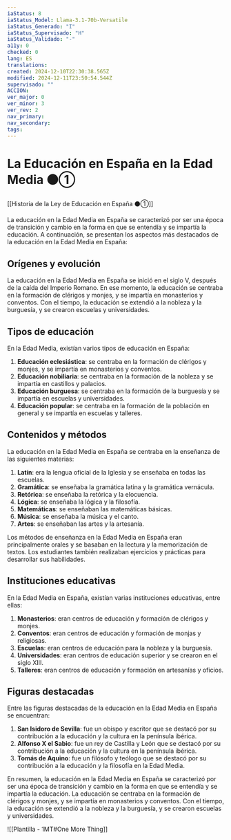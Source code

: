 ```yaml
---
iaStatus: 8
iaStatus_Model: Llama-3.1-70b-Versatile
iaStatus_Generado: "I"
iaStatus_Supervisado: "H"
iaStatus_Validado: "-"
a11y: 0
checked: 0
lang: ES
translations: 
created: 2024-12-10T22:30:38.565Z
modified: 2024-12-11T23:50:54.544Z
supervisado: ""
ACCION: 
ver_major: 0
ver_minor: 3
ver_rev: 2
nav_primary: 
nav_secondary: 
tags:
---
```

# La Educación en España en la Edad Media ⚫①

[[Historia de la Ley de Educación en España ⚫①]]

La educación en la Edad Media en España se caracterizó por ser una época de transición y cambio en la forma en que se entendía y se impartía la educación. A continuación, se presentan los aspectos más destacados de la educación en la Edad Media en España:

## Orígenes y evolución

La educación en la Edad Media en España se inició en el siglo V, después de la caída del Imperio Romano. En ese momento, la educación se centraba en la formación de clérigos y monjes, y se impartía en monasterios y conventos. Con el tiempo, la educación se extendió a la nobleza y la burguesía, y se crearon escuelas y universidades.

## Tipos de educación

En la Edad Media, existían varios tipos de educación en España:

1. **Educación eclesiástica**: se centraba en la formación de clérigos y monjes, y se impartía en monasterios y conventos.
2. **Educación nobiliaria**: se centraba en la formación de la nobleza y se impartía en castillos y palacios.
3. **Educación burguesa**: se centraba en la formación de la burguesía y se impartía en escuelas y universidades.
4. **Educación popular**: se centraba en la formación de la población en general y se impartía en escuelas y talleres.
## Contenidos y métodos

La educación en la Edad Media en España se centraba en la enseñanza de las siguientes materias:

1. **Latín**: era la lengua oficial de la Iglesia y se enseñaba en todas las escuelas.
2. **Gramática**: se enseñaba la gramática latina y la gramática vernácula.
3. **Retórica**: se enseñaba la retórica y la elocuencia.
4. **Lógica**: se enseñaba la lógica y la filosofía.
5. **Matemáticas**: se enseñaban las matemáticas básicas.
6. **Música**: se enseñaba la música y el canto.
7. **Artes**: se enseñaban las artes y la artesanía.

Los métodos de enseñanza en la Edad Media en España eran principalmente orales y se basaban en la lectura y la memorización de textos. Los estudiantes también realizaban ejercicios y prácticas para desarrollar sus habilidades.
## Instituciones educativas

En la Edad Media en España, existían varias instituciones educativas, entre ellas:

1. **Monasterios**: eran centros de educación y formación de clérigos y monjes.
2. **Conventos**: eran centros de educación y formación de monjas y religiosas.
3. **Escuelas**: eran centros de educación para la nobleza y la burguesía.
4. **Universidades**: eran centros de educación superior y se crearon en el siglo XIII.
5. **Talleres**: eran centros de educación y formación en artesanías y oficios.
## Figuras destacadas

Entre las figuras destacadas de la educación en la Edad Media en España se encuentran:

1. **San Isidoro de Sevilla**: fue un obispo y escritor que se destacó por su contribución a la educación y la cultura en la península ibérica.
2. **Alfonso X el Sabio**: fue un rey de Castilla y León que se destacó por su contribución a la educación y la cultura en la península ibérica.
3. **Tomás de Aquino**: fue un filósofo y teólogo que se destacó por su contribución a la educación y la filosofía en la Edad Media.

En resumen, la educación en la Edad Media en España se caracterizó por ser una época de transición y cambio en la forma en que se entendía y se impartía la educación. La educación se centraba en la formación de clérigos y monjes, y se impartía en monasterios y conventos. Con el tiempo, la educación se extendió a la nobleza y la burguesía, y se crearon escuelas y universidades.

![[Plantilla - 1MT#One More Thing]]

